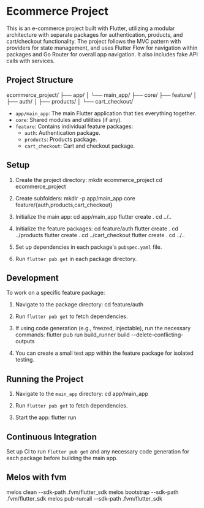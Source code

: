# Ecommerce Project
This is an e-commerce project built with Flutter, utilizing a modular architecture with separate packages for authentication, products, and cart/checkout functionality. The project follows the MVC pattern with providers for state management, and uses Flutter Flow for navigation within packages and Go Router for overall app navigation. It also includes fake API calls with services.

## Project Structure
ecommerce_project/
├── app/
│   └── main_app/
├── core/
├── feature/
│   ├── auth/
│   ├── products/
│   └── cart_checkout/

- `app/main_app`: The main Flutter application that ties everything together.
- `core`: Shared modules and utilities (if any).
- `feature`: Contains individual feature packages:
    - `auth`: Authentication package.
    - `products`: Products package.
    - `cart_checkout`: Cart and checkout package.

## Setup

1. Create the project directory:
  mkdir ecommerce_project
  cd ecommerce_project

2. Create subfolders:
   mkdir -p app/main_app core feature/{auth,products,cart_checkout}

3. Initialize the main app:
   cd app/main_app
   flutter create .
   cd ../..

4. Initialize the feature packages:
    cd feature/auth
    flutter create .
    cd ../products
    flutter create .
    cd ../cart_checkout
    flutter create .
    cd ../..

5. Set up dependencies in each package's `pubspec.yaml` file.

6. Run `flutter pub get` in each package directory.

## Development

To work on a specific feature package:

1. Navigate to the package directory:
   cd feature/auth

2. Run `flutter pub get` to fetch dependencies.

3. If using code generation (e.g., freezed, injectable), run the necessary commands:
   flutter pub run build_runner build --delete-conflicting-outputs

4. You can create a small test app within the feature package for isolated testing.

## Running the Project

1. Navigate to the `main_app` directory:
   cd app/main_app

2. Run `flutter pub get` to fetch dependencies.

3. Start the app:
   flutter run

## Continuous Integration

Set up CI to run `flutter pub get` and any necessary code generation for each package before building the main app.

## Melos with fvm
melos clean --sdk-path .fvm/flutter_sdk
melos bootstrap --sdk-path .fvm/flutter_sdk
melos pub-run:all --sdk-path .fvm/flutter_sdk